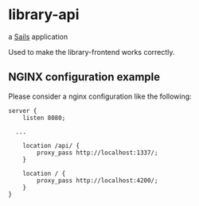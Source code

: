 # library-api

a [Sails](http://sailsjs.org) application

Used to make the library-frontend works correctly.

## NGINX configuration example
Please consider a nginx configuration like the following:
```
server {
	listen 8080;

  ...

	location /api/ {
		proxy_pass http://localhost:1337/;
	}

	location / {
		proxy_pass http://localhost:4200/;
	}
}
```
